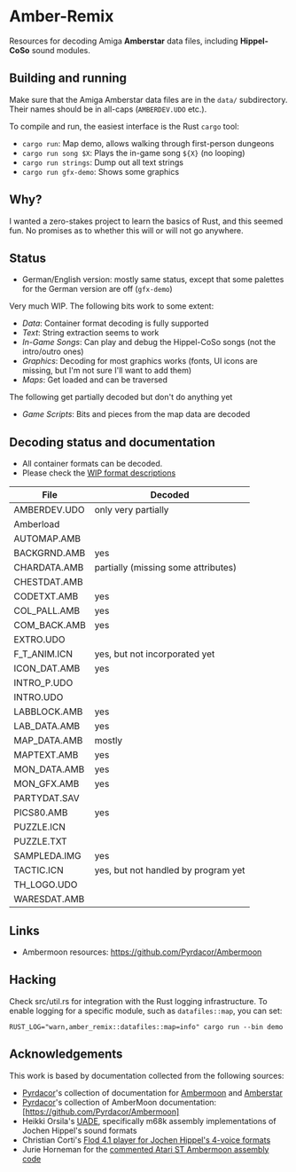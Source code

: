 # Amber-Remix

Resources for decoding Amiga **Amberstar** data files, including
**Hippel-CoSo** sound modules.

## Building and running

Make sure that the Amiga Amberstar data files are in the `data/` subdirectory.  Their
names should be in all-caps (`AMBERDEV.UDO` etc.).

To compile and run, the easiest interface is the Rust `cargo` tool:
- `cargo run`: Map demo, allows walking through first-person dungeons
- `cargo run song $X`: Plays the in-game song `${X}` (no looping)
- `cargo run strings`: Dump out all text strings
- `cargo run gfx-demo`: Shows some graphics

## Why?
I wanted a zero-stakes project to learn the basics of Rust, and this
seemed fun.  No promises as to whether this will or will not go
anywhere.

## Status

- German/English version: mostly same status, except that some palettes
  for the German version are off (`gfx-demo`)

Very much WIP.  The following bits work to some extent:
- *Data*: Container format decoding is fully supported
- *Text*: String extraction seems to work
- *In-Game Songs*: Can play and debug the Hippel-CoSo songs (not the intro/outro ones)
- *Graphics*: Decoding for most graphics works (fonts, UI icons are missing, but I'm not sure I'll want to add them)
- *Maps*: Get loaded and can be traversed

The following get partially decoded but don't do anything yet
- *Game Scripts*: Bits and pieces from the map data are decoded


## Decoding status and documentation
- All container formats can be decoded.
- Please check the [WIP format descriptions](docs/FORMATS.org)


| File         | Decoded                             |
|--------------|-------------------------------------|
| AMBERDEV.UDO | only very partially                 |
| Amberload    |                                     |
| AUTOMAP.AMB  |                                     |
| BACKGRND.AMB | yes                                 |
| CHARDATA.AMB | partially (missing some attributes) |
| CHESTDAT.AMB |                                     |
| CODETXT.AMB  | yes                                 |
| COL_PALL.AMB | yes                                 |
| COM_BACK.AMB | yes                                 |
| EXTRO.UDO    |                                     |
| F_T_ANIM.ICN | yes, but not incorporated yet       |
| ICON_DAT.AMB | yes                                 |
| INTRO_P.UDO  |                                     |
| INTRO.UDO    |                                     |
| LABBLOCK.AMB | yes                                 |
| LAB_DATA.AMB | yes                                 |
| MAP_DATA.AMB | mostly                              |
| MAPTEXT.AMB  | yes                                 |
| MON_DATA.AMB | yes                                 |
| MON_GFX.AMB  | yes                                 |
| PARTYDAT.SAV |                                     |
| PICS80.AMB   | yes                                 |
| PUZZLE.ICN   |                                     |
| PUZZLE.TXT   |                                     |
| SAMPLEDA.IMG | yes                                 |
| TACTIC.ICN   | yes, but not handled by program yet |
| TH_LOGO.UDO  |                                     |
| WARESDAT.AMB |                                     |

## Links
- Ambermoon resources: https://github.com/Pyrdacor/Ambermoon

## Hacking
Check src/util.rs for integration with the Rust logging infrastructure.  To enable logging for a specific module,
such as `datafiles::map`, you can set:
```
RUST_LOG="warn,amber_remix::datafiles::map=info" cargo run --bin demo
```

## Acknowledgements
This work is based by documentation collected from the following
sources:
- [Pyrdacor](https://www.pyrdacor.net)'s collection of documentation for [Ambermoon](https://github.com/Pyrdacor/Ambermoon) and [Amberstar](https://github.com/Pyrdacor/Amberstar)
- [Pyrdacor](https://www.pyrdacor.net)'s collection of AmberMoon documentation: [https://github.com/Pyrdacor/Ambermoon]
- Heikki Orsila's [UADE](https://zakalwe.fi/uade/), specifically m68k assembly implementations of Jochen Hippel's sound formats
- Christian Corti's [Flod 4.1 player for Jochen Hippel's 4-voice formats](https://github.com/photonstorm/Flod/blob/master/Flod%204.1/neoart/flod/hippel/JHPlayer.as)
- Jurie Horneman for the [commented Atari ST Ambermoon assembly code](https://github.com/jhorneman/amberstar)
